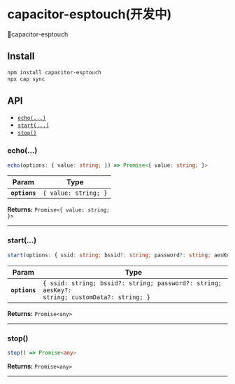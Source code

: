 # capacitor-esptouch(开发中)

capacitor-esptouch

## Install

```bash
npm install capacitor-esptouch
npx cap sync
```

## API

<docgen-index>

* [`echo(...)`](#echo)
* [`start(...)`](#start)
* [`stop()`](#stop)

</docgen-index>

<docgen-api>
<!--Update the source file JSDoc comments and rerun docgen to update the docs below-->

### echo(...)

```typescript
echo(options: { value: string; }) => Promise<{ value: string; }>
```

| Param         | Type                            |
| ------------- | ------------------------------- |
| **`options`** | <code>{ value: string; }</code> |

**Returns:** <code>Promise&lt;{ value: string; }&gt;</code>

--------------------


### start(...)

```typescript
start(options: { ssid: string; bssid?: string; password?: string; aesKey?: string; customData?: string; }) => Promise<any>
```

| Param         | Type                                                                                                    |
| ------------- | ------------------------------------------------------------------------------------------------------- |
| **`options`** | <code>{ ssid: string; bssid?: string; password?: string; aesKey?: string; customData?: string; }</code> |

**Returns:** <code>Promise&lt;any&gt;</code>

--------------------


### stop()

```typescript
stop() => Promise<any>
```

**Returns:** <code>Promise&lt;any&gt;</code>

--------------------

</docgen-api>
